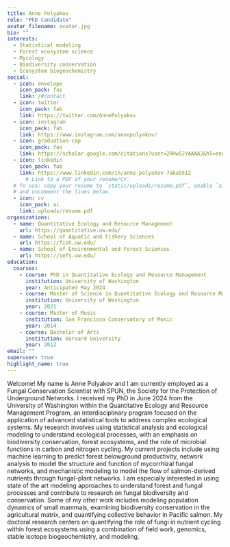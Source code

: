 ```yaml
---
title: Anne Polyakov
role: "PhD Candidate"
avatar_filename: avatar.jpg
bio: ""
interests:
  - Statistical modeling
  - Forest ecosystem science
  - Mycology
  - Biodiversity conservation
  - Ecosystem biogeochemistry
social:
  - icon: envelope
    icon_pack: fas
    link: /#contact
  - icon: twitter
    icon_pack: fab
    link: https://twitter.com/AnnePolyakov
  - icon: instagram
    icon_pack: fab
    link: https://www.instagram.com/annepolyakov/
  - icon: graduation-cap
    icon_pack: fas
    link: https://scholar.google.com/citations?user=2RHw5JYAAAAJ&hl=en&oi=ao
  - icon: linkedin
    icon_pack: fab
    link: https://www.linkedin.com/in/anne-polyakov-7aba5512
      # Link to a PDF of your resume/CV.
  # To use: copy your resume to `static/uploads/resume.pdf`, enable `ai` icons in `params.yaml`,
  # and uncomment the lines below.
  - icon: cv
    icon_pack: ai
    link: uploads/resume.pdf
organizations:
  - name: Quantitative Ecology and Resource Management
    url: https://quantitative.uw.edu/
  - name: School of Aquatic and Fishery Sciences
    url: https://fish.uw.edu/
  - name: School of Environmental and Forest Sciences
    url: https://sefs.uw.edu/
education:
  courses:
    - course: PhD in Quantitative Ecology and Resource Management
      institution: University of Washington
      year: Anticipated May 2024
    - course: Master of Science in Quantitative Ecology and Resource Management
      institution: University of Washington
      year: 2021
    - course: Master of Music
      institution: San Francisco Conservatory of Music
      year: 2014
    - course: Bachelor of Arts
      institution: Harvard University
      year: 2012
email: ""
superuser: true
highlight_name: true
---
```

Welcome! My name is Anne Polyakov and I am currently employed as a Fungal Conservation Scientist with SPUN, the Society for the Protection of Underground Networks. I received my PhD in June 2024 from the University of Washington within the Quantitative Ecology and Resource Management Program, an interdisciplinary program focused on the application of advanced statistical tools to address complex ecological systems. My research involves using statistical analysis and ecological modeling to understand ecological processes, with an emphasis on biodiversity conservation, forest ecosystems, and the role of microbial functions in carbon and nitrogen cycling. My current projects include using machine learning to predict forest belowground productivity, network analysis to model the structure and function of mycorrhizal fungal networks, and mechanistic modeling to model the flow of salmon-derived nutrients through fungal-plant networks. I am especially interested in using state of the art modeling approaches to understand forest and fungal processes and contribute to research on fungal biodiversity and conservation. Some of my other work includes modeling population dynamics of small mammals, examining biodiversity conservation in the agricultural matrix, and quantifying collective behavior in Pacific salmon. My doctoral research centers on quantifying the role of fungi in nutrient cycling within forest ecosystems using a combination of field work, genomics, stable isotope biogeochemistry, and modeling. 
